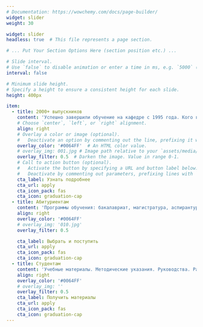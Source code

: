 ```yaml
---
# Documentation: https://wowchemy.com/docs/page-builder/
widget: slider
weight: 30

widget: slider
headless: true  # This file represents a page section.

# ... Put Your Section Options Here (section position etc.) ...

# Slide interval.
# Use `false` to disable animation or enter a time in ms, e.g. `5000` (5s).
interval: false

# Minimum slide height.
# Specify a height to ensure a consistent height for each slide.
height: 400px

item:
  - title: 2000+ выпускников
    content: 'Успешно завершили обучение на кафедре с 1995 года. Кого готовим? Где работают? Чем отличаемся?'
    # Choose `center`, `left`, or `right` alignment.
    align: right
    # Overlay a color or image (optional).
    #   Deactivate an option by commenting out the line, prefixing it with `#`.
    overlay_color: '#0064FF'  # An HTML color value.
    # overlay_img: 001.jpg # Image path relative to your `assets/media/` folder
    overlay_filter: 0.5  # Darken the image. Value in range 0-1.
    # Call to action button (optional).
    #   Activate the button by specifying a URL and button label below.
    #   Deactivate by commenting out parameters, prefixing lines with `#`.
    cta_label: Узнать подробнее
    cta_url: apply
    cta_icon_pack: fas
    cta_icon: graduation-cap
  - title: Абитуриентам
    content: 'Программы обучения: бакалавриат, магистратура, аспирантура, второе высшее.'
    align: right
    overlay_color: '#0064FF'
    # overlay_img: '010.jpg'
    overlay_filter: 0.5

    cta_label: Выбрать и поступить
    cta_url: apply
    cta_icon_pack: fas
    cta_icon: graduation-cap
  - title: Студентам
    content: 'Учебные материалы. Методические указания. Руководства. Расписание занятий и консультаций.'
    align: right
    overlay_color: '#0064FF'
    # overlay_img: ''
    overlay_filter: 0.5
    cta_label: Получить материалы
    cta_url: apply
    cta_icon_pack: fas
    cta_icon: graduation-cap
---
```


